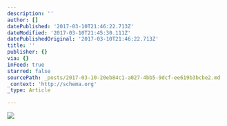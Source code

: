 ```yaml
---
description: ''
author: []
datePublished: '2017-03-10T21:46:22.713Z'
dateModified: '2017-03-10T21:45:30.111Z'
datePublishedOriginal: '2017-03-10T21:46:22.713Z'
title: ''
publisher: {}
via: {}
inFeed: true
starred: false
sourcePath: _posts/2017-03-10-20eb84c1-a027-4bb5-9dcf-ee619b3bcbe2.md
_context: 'http://schema.org'
_type: Article

---
```

![](https://the-grid-user-content.s3-us-west-2.amazonaws.com/c5031503-7ab0-44be-8fb1-97c3e5b8e9be.jpg)